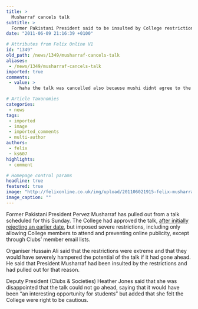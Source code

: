```yaml
---
title: >
  Musharraf cancels talk
subtitle: >
  Former Pakistani President said to be insulted by College restrictions
date: "2011-06-09 21:16:39 +0100"

# Attributes from Felix Online V1
id: "1349"
old_path: /news/1349/musharraf-cancels-talk
aliases:
 - /news/1349/musharraf-cancels-talk
imported: true
comments:
 - value: >
     haha the talk was cancelled also because mushi didnt agree to the hosting society's terms and conditions.. <br>he didnt want to be asked any questions about his atrocious crimes and just wanted to make a speech and then walk off!!

# Article Taxonomies
categories:
 - news
tags:
 - imported
 - image
 - imported_comments
 - multi-author
authors:
 - felix
 - ks607
highlights:
 - comment

# Homepage control params
headline: true
featured: true
image: "http://felixonline.co.uk/img/upload/201106021915-felix-musharraf.jpg"
image_caption: ""
---
```


Former Pakistani President Pervez Musharraf has pulled out from a talk scheduled for this Sunday. The College had approved the talk, [after initially rejecting an earlier date](http://felixonline.co.uk/news/1294/college-await-police-advice-on-musharraf-talk/), but imposed severe restrictions, including only allowing College members to attend and preventing online publicity, except through Clubs’ member email lists.

Organiser Hussain Ali said that the restrictions were extreme and that they would have severely hampered the potential of the talk if it had gone ahead. He said that President Musharraf had been insulted by the restrictions and had pulled out for that reason.

Deputy President (Clubs & Societies) Heather Jones said that she was disappointed that the talk could not go ahead, saying that it would have been “an interesting opportunity for students” but added that she felt the College were right to be cautious.
